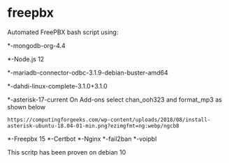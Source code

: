 # freepbx
Automated FreePBX bash script using:

*-mongodb-org-4.4

*-Node.js 12

*-mariadb-connector-odbc-3.1.9-debian-buster-amd64

*-dahdi-linux-complete-3.1.0+3.1.0

*-asterisk-17-current
  On Add-ons select chan_ooh323 and format_mp3  as shown below
  
    https://computingforgeeks.com/wp-content/uploads/2018/08/install-asterisk-ubuntu-18.04-01-min.png?ezimgfmt=ng:webp/ngcb8

*-Freepbx 15
*-Certbot
*-Nginx
*-fail2ban
*-voipbl

This scritp has been proven on debian 10
